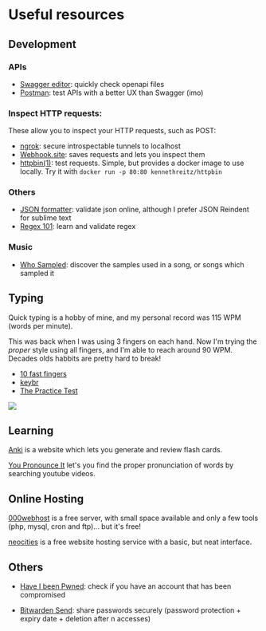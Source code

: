 # Useful resources

## Development

### APIs

- [Swagger editor](https://editor.swagger.io/): quickly check openapi files
- [Postman](https://www.postman.com/): test APIs with a better UX than Swagger (imo)

### Inspect HTTP requests: 

These allow you to inspect your HTTP requests, such as POST:

- [ngrok](https://ngrok.com/): secure introspectable tunnels to localhost
- [Webhook.site](https://webhook.site): saves requests and lets you inspect them
- [httpbin(1)](https://httpbin.org/): test requests. Simple, but provides a docker image to use locally. Try it with `docker run -p 80:80 kennethreitz/httpbin` 

### Others

- [JSON formatter](https://jsonformatter.curiousconcept.com/): validate json online, although I prefer JSON Reindent for sublime text
- [Regex 101](https://regex101.com/): learn and validate regex

### Music

- [Who Sampled](https://www.whosampled.com/): discover the samples used in a song, or songs which sampled it

## Typing

Quick typing is a hobby of mine, and my personal record was 115 WPM (words per minute). 

This was back when I was using 3 fingers on each hand. Now I'm trying the *proper* style 
using all fingers, and I'm able to reach around 90 WPM. 
Decades olds habbits are pretty hard to break!

- [10 fast fingers](https://10fastfingers.com/typing-test/english)
- [keybr](https://www.keybr.com/)
- [The Practice Test](https://thepracticetest.com/)

![](https://img.10fastfingers.com/img/badge/typing-test_1_CI.png)

## Learning

[Anki](https://apps.ankiweb.net/) is a website which lets you generate and review flash cards.

[You Pronounce It](https://youglish.com/) let's you find the proper pronunciation of words by searching youtube videos.

## Online Hosting

[000webhost](http://www.000webhost.com/) is a free server, with small space available and only a few tools (php, mysql, cron and ftp)... but it's free!

[neocities](https://neocities.org/) is a free website hosting service with a basic, but neat interface.

## Others

- [Have I been Pwned](https://haveibeenpwned.com/): check if you have an account that has been compromised

- [Bitwarden Send](https://vault.bitwarden.com/#/sends): share passwords securely (password protection + expiry date + deletion after n accesses)

